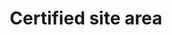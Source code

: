 ---
title: 'Certified site area'
field: 'is.certifiedSite.area'
slug: 'is-certifiedsite-area'
description: 'Total area certified (in hectares). For a group certificate, this would be the sum of the area of all certified farms in the certificate'
required: False
module: 'Certified Resource or Site'
cluster: 'Certification'
policy: 'Free value. Single value only.'
layout: 'home'
---